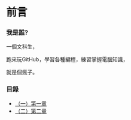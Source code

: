 前言 
====

### 我是誰?

  一個文科生，

  跑來玩GitHub，學習各種編程，練習掌握電腦知識，

  就是個瘋子。

### 目錄

- [（一）第一章](ch01.md)
- [（二）第二章](ch02.md)
